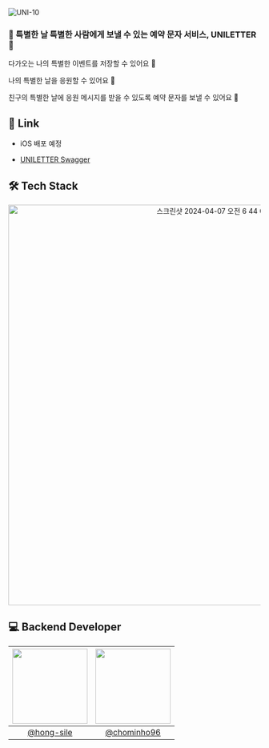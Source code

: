 ![UNI-10](https://github.com/Unithon11th-Team5/uniletter-be/assets/66549638/000fe888-0e8d-4a76-8032-198e01186110)
<h3> 💌 특별한 날 특별한 사람에게 보낼 수 있는 예약 문자 서비스, UNILETTER 💌 </h3>   


다가오는 나의 특별한 이벤트를 저장할 수 있어요 📝

나의 특별한 날을 응원할 수 있어요 📣 

친구의 특별한 날에 응원 메시지를 받을 수 있도록 예약 문자를 보낼 수 있어요 💌


## 🔗 Link
- iOS 배포 예정

- [UNILETTER Swagger](https://secret-message.kro.kr/secret-message-docs.html)


## 🛠️ Tech Stack

<p align="center"><img width="800" alt="스크린샷 2024-04-07 오전 6 44 04" src="https://github.com/Unithon11th-Team5/uniletter-be/assets/66549638/b7d7dc79-f7c7-4c84-a779-707ef9ab979b"></p>


## 💻 Backend Developer

|<img src="https://avatars.githubusercontent.com/hong-slie" width="150" height="150"/>|<img src="https://avatars.githubusercontent.com/chominho96" width="150" height="150"/>|
|:-:|:-:|
|[@hong-sile](https://github.com/hong-sile)|[@chominho96](https://github.com/chominho96)|



